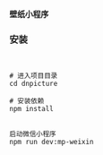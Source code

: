 **壁纸小程序**

### 安装

```


# 进入项目目录
cd dnpicture

# 安装依赖
npm install


启动微信小程序
npm run dev:mp-weixin
```

